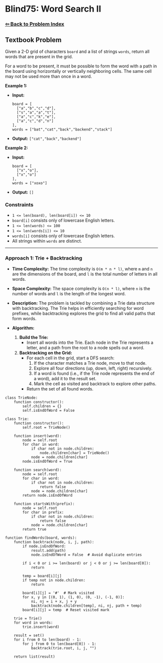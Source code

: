 # Blind75: Word Search II

### [⇦ Back to Problem Index](../../index.md)

## Textbook Problem

Given a 2-D grid of characters `board` and a list of strings `words`, return all words that are present in the grid.

For a word to be present, it must be possible to form the word with a path in the board using horizontally or vertically neighboring cells. The same cell may not be used more than once in a word.

**Example 1:**

-   **Input:**
    ```plaintext
    board = [
      ["a","b","c","d"],
      ["s","a","a","t"],
      ["a","c","k","e"],
      ["a","c","d","n"]
    ],
    words = ["bat","cat","back","backend","stack"]
    ```
-   **Output:** `["cat","back","backend"]`

**Example 2:**

-   **Input:**
    ```plaintext
    board = [
      ["x","o"],
      ["x","o"]
    ],
    words = ["xoxo"]
    ```
-   **Output:** `[]`

### Constraints

-   `1 <= len(board), len(board[i]) <= 10`
-   `board[i]` consists only of lowercase English letters.
-   `1 <= len(words) <= 100`
-   `1 <= len(words[i]) <= 10`
-   `words[i]` consists only of lowercase English letters.
-   All strings within `words` are distinct.

---

### Approach 1: Trie + Backtracking

-   **Time Complexity:**
    The time complexity is `O(m * n * l)`, where `m` and `n` are the dimensions of the board, and `l` is the total number of letters in all words.
-   **Space Complexity:**
    The space complexity is `O(n * l)`, where `n` is the number of words and `l` is the length of the longest word.
-   **Description:**
    The problem is tackled by combining a Trie data structure with backtracking. The Trie helps in efficiently searching for word prefixes, while backtracking explores the grid to find all valid paths that form words.

-   **Algorithm:**
    1. **Build the Trie:**
        - Insert all words into the Trie. Each node in the Trie represents a letter, and a path from the root to a node spells out a word.
    2. **Backtracking on the Grid:**
        - For each cell in the grid, start a DFS search:
            1. If the character matches a Trie node, move to that node.
            2. Explore all four directions (up, down, left, right) recursively.
            3. If a word is found (i.e., if the Trie node represents the end of a word), add it to the result set.
            4. Mark the cell as visited and backtrack to explore other paths.
        - Return the set of all found words.

```pseudo
class TrieNode:
    function constructor():
        self.children = {}
        self.isEndOfWord = False

class Trie:
    function constructor():
        self.root = TrieNode()

    function insert(word):
        node = self.root
        for char in word:
            if char not in node.children:
                node.children[char] = TrieNode()
            node = node.children[char]
        node.isEndOfWord = True

    function search(word):
        node = self.root
        for char in word:
            if char not in node.children:
                return false
            node = node.children[char]
        return node.isEndOfWord

    function startsWith(prefix):
        node = self.root
        for char in prefix:
            if char not in node.children:
                return false
            node = node.children[char]
        return true

function findWords(board, words):
    function backtrack(node, i, j, path):
        if node.isEndOfWord:
            result.add(path)
            node.isEndOfWord = False  # Avoid duplicate entries

        if i < 0 or i >= len(board) or j < 0 or j >= len(board[0]):
            return

        temp = board[i][j]
        if temp not in node.children:
            return

        board[i][j] = '#'  # Mark visited
        for x, y in [(0, 1), (1, 0), (0, -1), (-1, 0)]:
            ni, nj = i + x, j + y
            backtrack(node.children[temp], ni, nj, path + temp)
        board[i][j] = temp  # Reset visited mark

    trie = Trie()
    for word in words:
        trie.insert(word)

    result = set()
    for i from 0 to len(board) - 1:
        for j from 0 to len(board[0]) - 1:
            backtrack(trie.root, i, j, "")

    return list(result)
```
